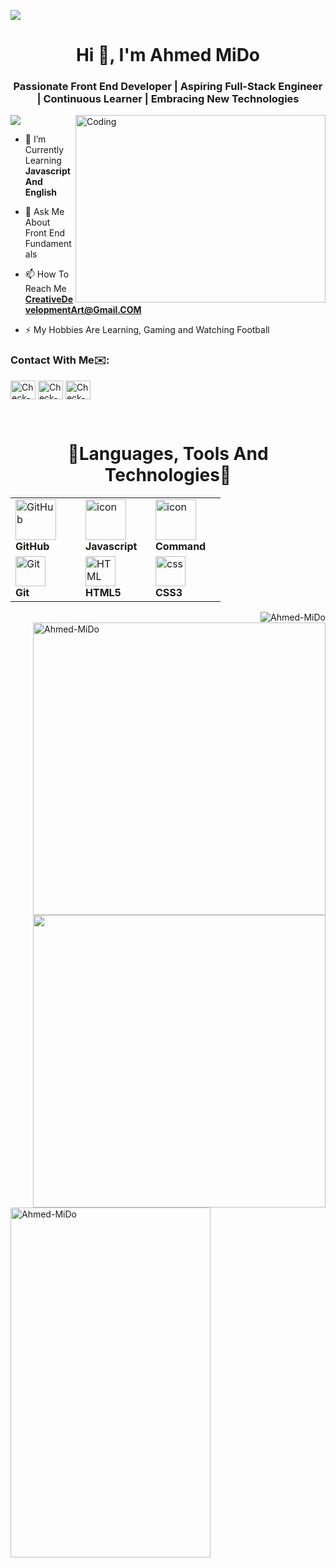 <img src="https://i.imgur.com/c80IwQz.png"></img>
<h1 align="center">Hi 👋, I'm Ahmed MiDo</h1>
<h3 align="center">Passionate Front End Developer | Aspiring Full-Stack Engineer | Continuous Learner | Embracing New Technologies
</h3>
<img align="right" alt="Coding" width="400" height="300" src="https://getwallpapers.com/wallpaper/full/4/f/5/1263562-hd-code-wallpaper-1920x1080-for-samsung-galaxy.jpg">

![](https://visitcount.itsvg.in/api?id=AhmedMiDo&icon=0&color=4)

- 🧠 I’m Currently Learning **Javascript And English**

- 💬 Ask Me About Front End Fundamentals

- 📫 How To Reach Me **CreativeDevelopmentArt@Gmail.COM**

- ⚡ My Hobbies Are Learning, Gaming and Watching Football

<h3 align="left">Contact With Me✉️:</h3>
<p align="left">
<a href="#" target="blank"><img align="center" src="https://raw.githubusercontent.com/rahuldkjain/github-profile-readme-generator/master/src/images/icons/Social/facebook.svg" alt="Check-Github-Email" height="30" width="40" /></a>
<a href="https://www.linkedin.com/in/ahmed-mido" target="blank"><img align="center" src="https://raw.githubusercontent.com/rahuldkjain/github-profile-readme-generator/master/src/images/icons/Social/linked-in-alt.svg" alt="Check-Github-Email" height="30" width="40" /></a>
<a href="#" target="blank"><img align="center" src="https://raw.githubusercontent.com/rahuldkjain/github-profile-readme-generator/master/src/images/icons/Social/youtube.svg" alt="Check-Github-Email" height="30" width="40" /></a>
</p>
<br>
<div align="center">
  <h1>🚀Languages, Tools And Technologies🚀</h1>
<table>
  <tr>
    <td width="96">
      <img src="https://techstack-generator.vercel.app/github-icon.svg" width="65" height="65" alt="GitHub" /> <br> <b>GitHub</b>
    </td>
    <td width="96">
      <img src="https://techstack-generator.vercel.app/js-icon.svg" alt="icon" width="65" height="65" /> <br> <b>Javascript</b>
    </td>
    <td width="96">
      <img src="https://i.imgur.com/WORpMbb.png" alt="icon" width="65" height="65" /> <br> <b>Command</b>
    </td>
  </tr>
  <tr>
    <td width="96">
      <img src="https://skillicons.dev/icons?i=git" width="48" height="48" alt="Git" /> <br> <b>Git</b>
    </td>
    <td width="96">
      <img src="https://skillicons.dev/icons?i=html" width="48" height="48" alt="HTML" /> <br> <b>HTML5</b>
    </td>
    <td width="96">
        <img src="https://skillicons.dev/icons?i=css" width="48" height="48" alt="css" /> <br> <b>CSS3</b>
    </td>
  </tr>
</table>
</div>
<div>
  <img align="right" src="https://github-readme-stats.vercel.app/api?username=AhmedMiDo77&theme=radical&show_icons=true&hide_border=false&count_private=true" alt="Ahmed-MiDo" />
  <img align="right" width="468" src="https://github-readme-streak-stats.herokuapp.com/?user=AhmedMiDo77&theme=radical&hide_border=false" alt="Ahmed-MiDo" />
  <img align="right" width="468" src="https://github-readme-stats.vercel.app/api/top-langs/?username=AhmedMiDo77&theme=radical&show_icons=true&hide_border=false&layout=compact" />
</div>
<!-- You Can Use Align To Move It Vertically With Div Or By Breaking -->
<div>
  <img width="320" height="560" src="https://i.imgur.com/qMAA1SS.jpg" alt="Ahmed-MiDo"></img>
</div>
